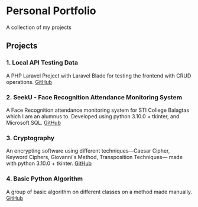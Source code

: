# Personal Portfolio
A collection of my projects

## Projects

### 1. Local API Testing Data
A PHP Laravel Project with Laravel Blade for testing the frontend with CRUD operations.
[GitHub](https://github.com/Jocriaus/sample-api-backend-for-testing)

### 2. SeekU - Face Recognition Attendance Monitoring System
A Face Recognition attendance monitoring system for STI College Balagtas which I am an alumnus to.
Developed using python 3.10.0 + tkinter, and Microsoft SQL.
[GitHub](https://github.com/Jocriaus/SeekU-Face-Recognition-Attendance-Monitoring-System)

### 3. Cryptography
An encrypting software using different techniques&mdash;Caesar Cipher, Keyword Ciphers, Giovanni's Method, Transposition Techniques&mdash; made with python 3.10.0 + tkinter.
[GitHub](/cryptography)

### 4. Basic Python Algorithm
A group of basic algorithm on different classes on a method made manually.
[GitHub](/python-basic-algo)

